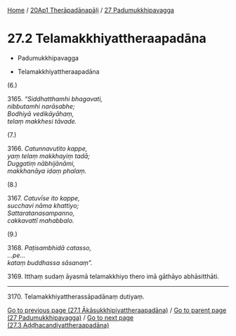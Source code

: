 
[Home](/) / [20Ap1 Therāpadānapāḷi](...md) / [27 Padumukkhipavagga](../20Ap1/27.md)

# 27.2 Telamakkhiyattheraapadāna

* Padumukkhipavagga

* Telamakkhiyattheraapadāna

(6.)

3165\. _“Siddhatthamhi bhagavati,_  
_nibbutamhi narāsabhe;_  
_Bodhiyā vedikāyāhaṃ,_  
_telaṃ makkhesi tāvade._  


(7.)

3166\. _Catunnavutito kappe,_  
_yaṃ telaṃ makkhayiṃ tadā;_  
_Duggatiṃ nābhijānāmi,_  
_makkhanāya idaṃ phalaṃ._  


(8.)

3167\. _Catuvīse ito kappe,_  
_succhavi nāma khattiyo;_  
_Sattaratanasampanno,_  
_cakkavattī mahabbalo._  


(9.)

3168\. _Paṭisambhidā catasso,_  
_…pe…_  
_kataṃ buddhassa sāsanaṃ”._  


3169\. Itthaṃ sudaṃ āyasmā telamakkhiyo thero imā gāthāyo abhāsitthāti.

---

3170\. Telamakkhiyattherassāpadānaṃ dutiyaṃ.



[Go to previous page (27.1 Ākāsukkhipiyattheraapadāna)](27.1.md) / [Go to parent page (27 Padumukkhipavagga)](../20Ap1/27.md) / [Go to next page (27.3 Aḍḍhacandiyattheraapadāna)](27.3.md)


